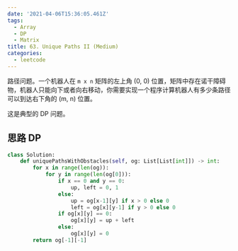 ```yaml
---
date: '2021-04-06T15:36:05.461Z'
tags:
  - Array
  - DP
  - Matrix
title: 63. Unique Paths II (Medium)
categories:
  - leetcode
---
```


路径问题。一个机器人在 `m x n` 矩阵的左上角 (0, 0) 位置，矩阵中存在诺干障碍物，机器人只能向下或者向右移动，你需要实现一个程序计算机器人有多少条路径可以到达右下角的 (m, n) 位置。

这是典型的 DP 问题。

<!-- more -->

## 思路 DP

```python
class Solution:
    def uniquePathsWithObstacles(self, og: List[List[int]]) -> int:
        for x in range(len(og)):
            for y in range(len(og[0])):
                if x == 0 and y == 0:
                    up, left = 0, 1
                else:
                    up = og[x-1][y] if x > 0 else 0
                    left = og[x][y-1] if y > 0 else 0
                if og[x][y] == 0:
                    og[x][y] = up + left
                else:
                    og[x][y] = 0
        return og[-1][-1]
```
